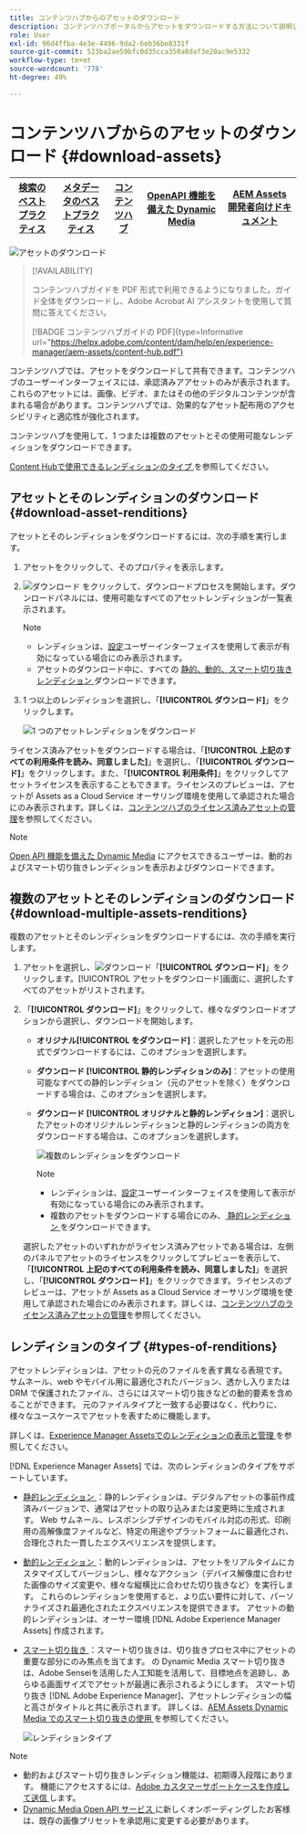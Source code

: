 ```yaml
---
title: コンテンツハブからのアセットのダウンロード
description: コンテンツハブポータルからアセットをダウンロードする方法について説明します。
role: User
exl-id: 96d4ffba-4e3e-4496-9da2-6eb36be8331f
source-git-commit: 523ba2ae59bfc0d35cca350a8daf3e20ac9e5332
workflow-type: tm+mt
source-wordcount: '778'
ht-degree: 49%

---
```


# コンテンツハブからのアセットのダウンロード {#download-assets}

| [検索のベストプラクティス](/help/assets/search-best-practices.md) | [メタデータのベストプラクティス](/help/assets/metadata-best-practices.md) | [コンテンツハブ](/help/assets/product-overview.md) | [OpenAPI 機能を備えた Dynamic Media](/help/assets/dynamic-media-open-apis-overview.md) | [AEM Assets 開発者向けドキュメント](https://developer.adobe.com/experience-cloud/experience-manager-apis/) |
| ------------- | --------------------------- |---------|----|-----|

<!-- ![Download assets](assets/download-asset.jpg) -->
![アセットのダウンロード](assets/download-asset-genstudio.jpeg)

>[!AVAILABILITY]
>
>コンテンツハブガイドを PDF 形式で利用できるようになりました。ガイド全体をダウンロードし、Adobe Acrobat AI アシスタントを使用して質問に答えてください。
>
>[!BADGE コンテンツハブガイドの PDF]{type=Informative url="https://helpx.adobe.com/content/dam/help/en/experience-manager/aem-assets/content-hub.pdf"}

コンテンツハブでは、アセットをダウンロードして共有できます。コンテンツハブのユーザーインターフェイスには、承認済みアアセットのみが表示されます。これらのアセットには、画像、ビデオ、またはその他のデジタルコンテンツが含まれる場合があります。コンテンツハブでは、効果的なアセット配布用のアクセシビリティと適応性が強化されます。

コンテンツハブを使用して、1 つまたは複数のアセットとその使用可能なレンディションをダウンロードできます。

[Content Hubで使用できるレンディションのタイプ ](#types-of-renditions) を参照してください。

## アセットとそのレンディションのダウンロード {#download-asset-renditions}

アセットとそのレンディションをダウンロードするには、次の手順を実行します。

1. アセットをクリックして、そのプロパティを表示します。

1. ![ダウンロード](/help/assets/assets/download-icon.svg) をクリックして、ダウンロードプロセスを開始します。ダウンロードパネルには、使用可能なすべてのアセットレンディションが一覧表示されます。

   >[!NOTE]
   >
   * レンディションは、[設定](/help/assets/configure-content-hub-ui-options.md#renditions-content-hub)ユーザーインターフェイスを使用して表示が有効になっている場合にのみ表示されます。
   * アセットのダウンロード中に、すべての [ 静的、動的、スマート切り抜きレンディション ](#types-of-renditions) ダウンロードできます。

1. 1 つ以上のレンディションを選択し、「**[!UICONTROL ダウンロード]**」をクリックします。

   ![1 つのアセットレンディションをダウンロード](/help/assets/assets/download-single-asset-renditions.png)


ライセンス済みアセットをダウンロードする場合は、「**[!UICONTROL 上記のすべての利用条件を読み、同意しました]**」を選択し、「**[!UICONTROL ダウンロード]**」をクリックします。また、「**[!UICONTROL 利用条件]**」をクリックしてアセットライセンスを表示することもできます。ライセンスのプレビューは、アセットが Assets as a Cloud Service オーサリング環境を使用して承認された場合にのみ表示されます。詳しくは、[コンテンツハブのライセンス済みアセットの管理](/help/assets/manage-licensed-assets-on-content-hub.md)を参照してください。

>[!NOTE]
>
[Open API 機能を備えた Dynamic Media](/help/assets/dynamic-media-open-apis-overview.md) にアクセスできるユーザーは、動的およびスマート切り抜きレンディションを表示およびダウンロードできます。

## 複数のアセットとそのレンディションのダウンロード {#download-multiple-assets-renditions}

複数のアセットとそのレンディションをダウンロードするには、次の手順を実行します。

1. アセットを選択し、![ダウンロード](/help/assets/assets/download-icon.svg)「**[!UICONTROL ダウンロード]**」をクリックします。[!UICONTROL アセットをダウンロード]画面に、選択したすべてのアセットがリストされます。
1. 「**[!UICONTROL ダウンロード]**」をクリックして、様々なダウンロードオプションから選択し、ダウンロードを開始します。

   * **オリジナル[!UICONTROL をダウンロード]**：選択したアセットを元の形式でダウンロードするには、このオプションを選択します。
   * **ダウンロード [!UICONTROL  静的レンディションのみ]**：アセットの使用可能なすべての静的レンディション（元のアセットを除く）をダウンロードする場合は、このオプションを選択します。
   * **ダウンロード [!UICONTROL  オリジナルと静的レンディション]**：選択したアセットのオリジナルレンディションと静的レンディションの両方をダウンロードする場合は、このオプションを選択します。

     ![複数のレンディションをダウンロード](/help/assets/assets/download-multiple-renditions.png)

     >[!NOTE]
     >
     * レンディションは、[設定](/help/assets/configure-content-hub-ui-options.md#renditions-content-hub)ユーザーインターフェイスを使用して表示が有効になっている場合にのみ表示されます。
     * 複数のアセットをダウンロードする場合にのみ、[ 静的レンディション ](#types-of-renditions) をダウンロードできます。

   選択したアセットのいずれかがライセンス済みアセットである場合は、左側のパネルでアセットのライセンスをクリックしてプレビューを表示して、「**[!UICONTROL 上記のすべての利用条件を読み、同意しました]**」を選択し、「**[!UICONTROL ダウンロード]**」をクリックできます。ライセンスのプレビューは、アセットが Assets as a Cloud Service オーサリング環境を使用して承認された場合にのみ表示されます。詳しくは、[コンテンツハブのライセンス済みアセットの管理](/help/assets/manage-licensed-assets-on-content-hub.md)を参照してください。

   <!--![download-multiple-license](/help/assets/assets/download-multiple-license.png)-->

<!--1. On the Content Hub homepage, select the asset and click **Download**. The **Download assets** dialog box displays a license or list of licenses associated with the selected assets in the left pane. 
1. Click a license in the left pane to see its PDF in the middle pane and the associated assets with it in the right pane. The license PDF preview is displayed only if the license is approved in your Assets as a Cloud Service environment. [Approve the license PDFs](/help/assets/approve-assets-content-hub.md) of the selected assets to see their previews.
1. Optional: Click ![remove-icon](/help/assets/assets/remove-icon.svg) to remove a license from the dialog box.
1. Select **I have read and accept all the terms and conditions mentioned above.** 
1. Click **Download** to download the selected assets.-->

<!---This dialog box displays the list of licenses associated with the selected assets in the left pane. Select a license to preview its terms and conditions (in pdf format) in the middle pane and the preview of the associated assets to the license in the right. Reviewed licenses are highlighted in light blue.


The dialog box that displays depends on whether the download list includes expired assets or only non-expired assets. <br/>
**Download expired assets dialog box:** This dialog box displays the expired assets' preview along with their expiry date in the left pane. The expired assets' count out of total selected displays in the right pane. Click **Proceed with all assets** to download expired assets with other assets (if present). The Download assets dialog box displays. See the [Download assets dialog box](#Download-asset-dialog-box) to proceed further.
    
    >[!NOTE]
    >
    >[Enable the download option for expired assets](/help/assets/configure-content-hub-ui-options.md#expired-assets-content-hub) to download them. Only expired assets that have enabled downloading are available for download.

   <a id="Download-asset-dialog-box"></a> **Download assets dialog box:** This dialog box displays the list of licenses associated with the selected assets in the left pane. Select a license to preview its terms and conditions (in pdf format) in the middle pane and the associated assets' preview and their count in the right pane. Reviewed licenses are highlighted in light blue.

    >[!NOTE]
    >
    > The **Download Asset dialog box** previews licensing terms and conditions only for approved licenses. [Approve the assets' licenses](/help/assets/approve-assets-content-hub.md) before downloading them to preview their licensing terms in the **Download Asset dialog box**.

1. Click  ![remove-icon](/help/assets/assets/remove-icon.svg) to remove a license from the download dialog box. 

1. Accept the terms and conditions and then click **Download** to download assets associated with the available licenses in the left pane.-->
<!--![download-multiple-license](/help/assets/assets/download-multiple-license.png)-->

<!---
### Download non-licensed Assets {#download-non-licensed-assets}

 To download non-licensed assets, select the assets and click ![download](/help/assets/assets/download-icon.svg) from the top rail.-->


## レンディションのタイプ {#types-of-renditions}

アセットレンディションは、アセットの元のファイルを表す異なる表現です。 サムネール、web やモバイル用に最適化されたバージョン、透かし入りまたは DRM で保護されたファイル、さらにはスマート切り抜きなどの動的要素を含めることができます。 元のファイルタイプと一致する必要はなく、代わりに、様々なユースケースでアセットを表すために機能します。

詳しくは、[Experience Manager Assetsでのレンディションの表示と管理 ](/help/assets/renditions.md) を参照してください。

[!DNL Experience Manager Assets] では、次のレンディションのタイプをサポートしています。

* [ 静的レンディション ](/help/assets/renditions.md#static-renditions)：静的レンディションは、デジタルアセットの事前作成済みバージョンで、通常はアセットの取り込みまたは変更時に生成されます。 Web サムネール、レスポンシブデザインのモバイル対応の形式、印刷用の高解像度ファイルなど、特定の用途やプラットフォームに最適化され、合理化された一貫したエクスペリエンスを提供します。

* [ 動的レンディション ](/help/assets/renditions.md#dynamic-renditions)：動的レンディションは、アセットをリアルタイムにカスタマイズしてバージョンし、様々なアクション（デバイス解像度に合わせた画像のサイズ変更や、様々な縦横比に合わせた切り抜きなど）を実行します。 これらのレンディションを使用すると、より広い要件に対して、パーソナライズされ最適化されたエクスペリエンスを提供できます。 アセットの動的レンディションは、オーサー環境 [!DNL Adobe Experience Manager Assets] 作成されます。

* [ スマート切り抜き ](/help/assets/dynamic-media/image-profiles.md#creating-image-profiles)：スマート切り抜きは、切り抜きプロセス中にアセットの重要な部分にのみ焦点を当てます。 の Dynamic Media スマート切り抜きは、Adobe Senseiを活用した人工知能を活用して、目標地点を追跡し、あらゆる画面サイズでアセットが最適に表示されるようにします。 スマート切り抜き [!DNL Adobe Experience Manager]、アセットレンディションの幅と高さがタイトルと共に表示されます。 詳しくは、[AEM Assets Dynamic Media でのスマート切り抜きの使用 ](https://experienceleague.adobe.com/ja/docs/experience-manager-learn/assets/dynamic-media/images/smart-crop-feature-video-use) を参照してください。

  ![ レンディションタイプ ](/help/assets/assets/renditions-types.png)


>[!NOTE]
> 
* 動的およびスマート切り抜きレンディション機能は、初期導入段階にあります。 機能にアクセスするには、[Adobe カスタマーサポートケースを作成して送信 ](https://helpx.adobe.com/jp/enterprise/using/support-for-experience-cloud.html) します。
* [Dynamic Media Open API サービス ](/help/assets/dynamic-media-open-apis-overview.md) に新しくオンボーディングしたお客様は、既存の画像プリセットを承認用に変更する必要があります。



